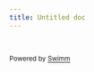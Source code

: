 ```yaml
---
title: Untitled doc
---
```

&nbsp;

<SwmMeta version="3.0.0" repo-id="Z2l0aHViJTNBJTNBRm91bmRlcnMtd2Vic2l0ZSUzQSUzQWZvdW5kZXItc3Jt" repo-name="Founders-website"><sup>Powered by [Swimm](https://app.swimm.io/)</sup></SwmMeta>

